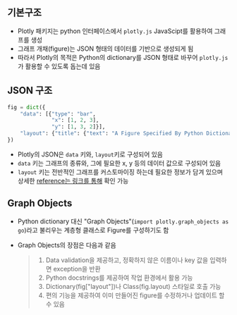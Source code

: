## 기본구조

- Plotly 패키지는 python 인터페이스에서 `plotly.js` JavaScipt를 활용하여 그래프를 생성
- 그래프 개채(figure)는 JSON 형태의 데이터를 기반으로 생성되게 됨
- 따라서 Plotly의 목적은 Python의 dictionary를 JSON 형태로 바꾸어 `plotly.js`가 활용할 수 있도록 돕는데 있음

## JSON 구조

```python
fig = dict({
    "data": [{"type": "bar",
              "x": [1, 2, 3],
              "y": [1, 3, 2]}],
    "layout": {"title": {"text": "A Figure Specified By Python Dictionary"}}
})
```

- Plotly의 JSON은 `data` 키와, `layout`키로 구성되어 있음
- `data` 키는 그래프의 종류와, 그에 필요한 x, y 등의 데이터 값으로 구성되어 있음
- `layout` 키는 전반적인 그래프를 커스토마이징 하는데 필요한 정보가 담겨 있으며 상세한 [reference는 링크를 통해](https://plotly.com/python/reference/?_ga=2.80045591.1468543725.1590328902-1477425846.1589292567) 확인 가능

## Graph Objects

- Python dictionary 대신 "Graph Objects"(`import plotly.graph_objects as go`)라고 불리우는 계층형 클래스로 Figure를 구성하기도 함

- Graph Objects의 장점은 다음과 같음

  > 1. Data validation을 제공하고, 정확하지 않은 이름이나 key 값을 입력하면 exception을 반환
  > 2. Python docstrings를 제공하여 작업 환경에서 활용 가능
  > 3. Dictionary(fig["layout"])나 Class(fig.layout) 스타일로 호출 가능
  > 4. 편의 기능을 제공하여 이미 만들어진 figure를 수정하거나 업데이트 할 수 있음
 

